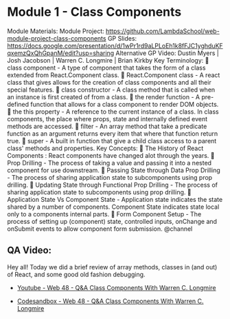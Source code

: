 # Module 1 - Class Components

Module Materials:
Module Project: https://github.com/LambdaSchool/web-module-project-class-components GP Slides: https://docs.google.com/presentation/d/1wPr1rd9aLPLoEh1k8fFJC1yghduKFqxemzQxQhGpanM/edit?usp=sharing Alternative GP Video: Dustin Myers | Josh Jacobson | Warren C. Longmire | Brian Kirkby
Key Terminology:
:memo: class component - A type of component that takes the form of a class extended from React.Component class.
:memo: React.Component class - A react class that gives allows for the creation of class components and all their special features.
:memo: class constructor - A class method that is called when an instance is first created of from a class.
:memo: the render function - A pre-defined function that allows for a class component to render DOM objects.
:memo: the this property - A reference to the current instance of a class. In class components, the place where props, state and internally defined event methods are accessed.
:memo: filter - An array method that take a predicate function as an argument returns every item that where that function return true.
:memo: super - A built in function that give a child class access to a parent class' methods and properties.
Key Concepts:
:memo: The History of React Components : React components have changed alot through the years.
:memo: Prop Drilling - The process of taking a value and passing it into a nested component for use downstream.
:memo: Passing State through Data Prop Drilling - The process of sharing application state to subcomponents using prop drilling.
:memo: Updating State through Functional Prop Drilling - The process of sharing application state to subcomponents using prop drilling.
:memo: Application State Vs Component State - Application state indicates the state shared by a number of components. Component State indicates state local only to a components internal parts.
:memo: Form Component Setup - The process of setting up (component) state, controlled inputs, onChange and onSubmit events to allow component form submission.
@channel

## QA Video:
Hey all! Today we did a brief review of array methods, classes in (and out) of React, and some good old fashion debugging.

-   [Youtube - Web 48 - Q&A Class Components With Warren C. Longmire](https://lambdaschool.zoom.us/rec/play/Y3WNsPH8zlLr7n3N0lJoU887F6dux2sZKMGcyz_WSYn6tWnmpFiG3qNv2gmNsNE7V5GfD1Nr7LfMgPbk.BnyCSeNumVJMOV8o?continueMode=true&_x_zm_rtaid=yuY0tWgKQVKBiXm-A_2H8A.1635258407149.7a4195056996b57140d3a7cd4cad2f76&_x_zm_rhtaid=266)

-   [Codesandbox - Web 48 - Q&A Class Components With Warren C. Longmire ](https://codesandbox.io/s/quiet-mountain-08rxn?file=/src/App.js) 
